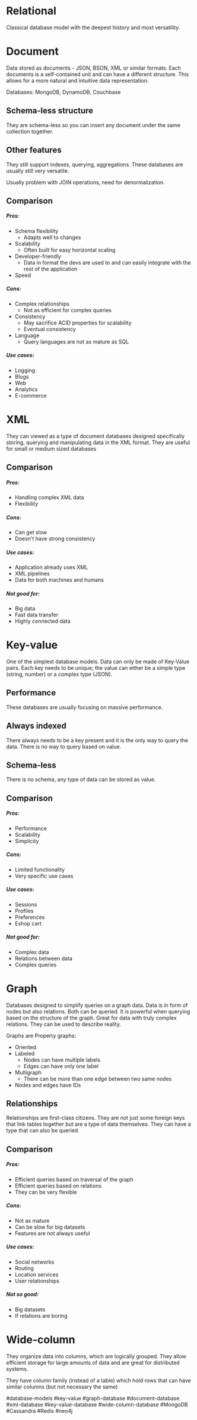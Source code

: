 # Relational
Classical database model with the deepest history and most versatility.

# Document
Data stored as documents - JSON, BSON, XML or similar formats. Each documents is a self-contained unit and can have a different structure. This allows for a more natural and intuitive data representation.

Databases: MongoDB, DynamoDB, Couchbase

## Schema-less structure
They are schema-less so you can insert any document under the same collection together.

## Other features
They still support indexes, querying, aggregations. These databases are usually still very versatile.

Usually problem with JOIN operations, need for denormalization.

## Comparison
##### Pros:
- Schema flexibility
	- Adapts well to changes
- Scalability
	- Often built for easy horizontal scaling
- Developer-friendly
	- Data in format the devs are used to and can easily integrate with the rest of the application
- Speed

##### Cons:
- Complex relationships
	- Not as efficient for complex queries
- Consistency
	- May sacrifice ACID properties for scalability
	- Eventual consistency
- Language 
	- Query languages are not as mature as SQL

##### Use cases:
- Logging
- Blogs
- Web
- Analytics
- E-commerce
# XML
They can viewed as a type of document databases designed specifically storing, querying and manipulating data in the XML format. They are useful for small or medium sized databases

## Comparison

##### Pros:
- Handling complex XML data
- Flexibility
##### Cons:
- Can get slow
- Doesn't have strong consistency

##### Use cases:
- Application already uses XML
- XML pipelines
- Data for both machines and humans

##### Not good for:
- Big data
- Fast data transfer
- Highly connected data

# Key-value
One of the simplest database models. Data can only be made of Key-Value pairs. Each key needs to be unique; the value can either be a simple type (string, number) or a complex type (JSON).

## Performance
These databases are usually focusing on massive performance.

## Always indexed
There always needs to be a key present and it is the only way to query the data. There is no way to query based on value.

## Schema-less
There is no schema, any type of data can be stored as value.
## Comparison
##### Pros:
- Performance
- Scalability
- Simplicity
##### Cons:
- Limited functionality
- Very specific use cases

##### Use cases:
- Sessions
- Profiles
- Preferences
- Eshop cart

##### Not good for:
- Complex data
- Relations between data
- Complex queries


# Graph
Databases designed to simplify queries on a graph data. Data is in form of nodes but also relations. Both can be queried. It is powerful when querying based on the structure of the graph. Great for data with truly complex relations. They can be used to describe reality.

Graphs are Property graphs:
- Oriented
- Labeled
	- Nodes can have multiple labels
	- Edges can have only one label
- Multigraph
	- There can be more than one edge between two same nodes
- Nodes and edges have IDs
## Relationships
Relationships are first-class citizens. They are not just some foreign keys that link tables together but are a type of data themselves. They can have a type that can also be queried.

## Comparison
##### Pros:
- Efficient queries based on traversal of the graph
- Efficient queries based on relations
- They can be very flexible
##### Cons:
- Not as mature
- Can be slow for big datasets
- Features are not always useful

##### Use cases:
- Social networks
- Routing
- Location services
- User relationships

##### Not so good:
- Big datasets
- If relations are boring

# Wide-column
They organize data into columns, which are logically grouped. They allow efficient storage for large amounts of data and are great for distributed systems.

They have column family (instead of a table) which hold rows that can have similar columns (but not necessary the same)

#database-models
#key-value
#graph-database
#document-database
#xml-database
#key-value-database
#wide-column-database
#MongoDB 
#Cassandra
#Redis
#neo4j 


